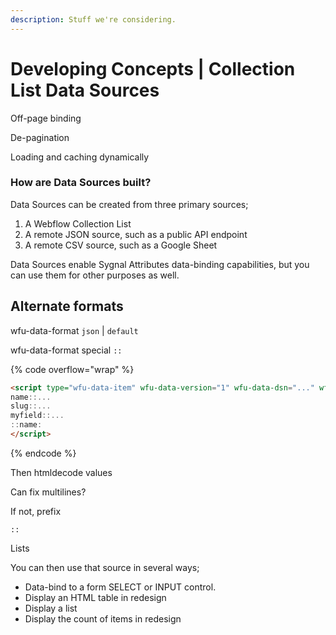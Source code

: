 ```yaml
---
description: Stuff we're considering.
---
```


# Developing Concepts | Collection List Data Sources

Off-page binding

De-pagination&#x20;

Loading and caching dynamically &#x20;

### How are Data Sources built? <a href="#how-are-data-sources-built" id="how-are-data-sources-built"></a>

Data Sources can be created from three primary sources;

1. A Webflow Collection List
2. A remote JSON source, such as a public API endpoint
3. A remote CSV source, such as a Google Sheet

Data Sources enable Sygnal Attributes data-binding capabilities, but you can use them for other purposes as well.



## Alternate formats

wfu-data-format `json` | `default`

wfu-data-format special `::`&#x20;

{% code overflow="wrap" %}
```html
<script type="wfu-data-item" wfu-data-version="1" wfu-data-dsn="..." wfu-data-item-id="...">
name::...
slug::...
myfield::... 
::name: 
</script>
```
{% endcode %}

Then htmldecode values

Can fix multilines?

If not, prefix

`::`







Lists

You can then use that source in several ways;

* Data-bind to a form SELECT or INPUT control.
* Display an HTML table in redesign
* Display a list
* Display the count of items in redesign



